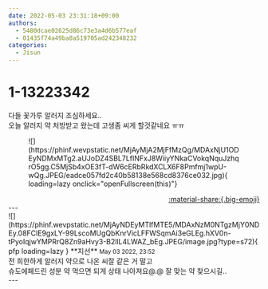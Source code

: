 ```yaml
---
date: 2022-05-03 23:31:18+09:00
authors:
  - 5480dcae02625d86c73e3a4d6b577eaf
  - 01435f74a49ba8a519705ad242348232
categories:
  - Jisun
---
```


# 1-13223342

<div class="post-container" markdown="1">
<div class="content-container md-sidebar__scrollwrap" markdown="1">

다들 꽃가루 알러지 조심하세요..<br>오늘 알러지 약 처방받고 왔는데 고생좀 씨게 할것같네요 ㅠㅠ
<figure markdown="1">
![](https://phinf.wevpstatic.net/MjAyMjA2MjFfMzQg/MDAxNjU1ODEyNDMxMTg2.aUJoDZ4SBL7LfINFxJ8WiiyYNkaCVokqNquJzhqrO5gg.C5MjSb4xOE3fT-dW6cERbRkdXCLX6F8Pmfmj1wpU-wQg.JPEG/eadce057fd2c40b58138e568cd8376ce032.jpg){ loading=lazy onclick="openFullscreen(this)"}
</figure>


</div>
</div>

<div style="text-align: right;" markdown="1">
<a href="https://weverse.io/fromis9/fanpost/1-13223342" style="text-align: right;">:material-share:{.big-emoji}</a>
</div>
---

<div class="comments-container md-sidebar__scrollwrap" markdown="1">
<div class="comment" markdown="1">
<div class='id-container' markdown="1">
![](https://phinf.wevpstatic.net/MjAyNDEyMTlfMTE5/MDAxNzM0NTgzMjY0NDEy.08FClE9gxLY-99LscoMUgQbKnrVicLFFWSqmAi3eGLEg.hXV0n-tPyoIqjwYMPRrQ8Zn9aHvy3-B2llL4LWAZ_bEg.JPEG/image.jpg?type=s72){ pfp loading=lazy }
**<span class="artist">지선</span>** <small>May 03 2022, 23:52</small><br>
</div>
<div class='comment-body' markdown="1">
 전 희한하게 알러지 약으로 나온 씨잘 같은 거 말고<br>슈도에페드린 성분 약 먹으면 되게 상태 나아져요@.@ 잘 맞는 약 찾으시길..
</div>
</div>
</div>
---
